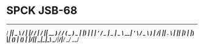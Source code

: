 # SPCK JSB-68
  ____  ____   ____ _  __      _ ____  ____         __    ___  
 / ___||  _ \ / ___| |/ /     | / ___|| __ )       / /_  ( _ ) 
 \___ \| |_) | |   | ' /   _  | \___ \|  _ \ _____| '_ \ / _ \ 
  ___) |  __/| |___| . \  | |_| |___) | |_) |_____| (_) | (_) |
 |____/|_|    \____|_|\_\  \___/|____/|____/       \___/ \___/ 
                                                               
